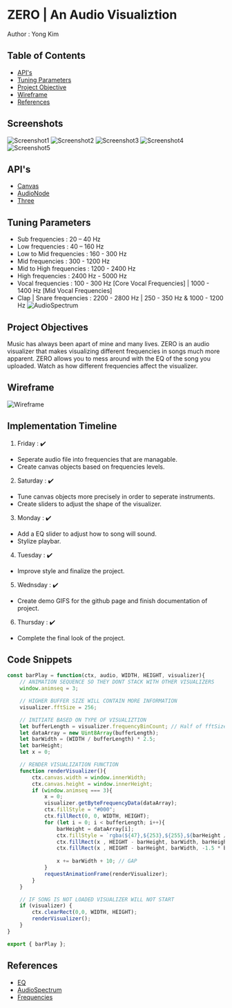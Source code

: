# ZERO | An Audio Visualiztion 
Author : Yong Kim

## Table of Contents
* [API's](#apis)
* [Tuning Parameters](#tuning-parameters)
* [Project Objective](#project-objectives)
* [Wireframe](#wireframe)
* [References](#references)

## Screenshots
![Screenshot1](./images/screenshot1.png)
![Screenshot2](./images/screenshot2.png)
![Screenshot3](./images/screenshot3.png)
![Screenshot4](./images/screenshot4.png)
![Screenshot5](./images/screenshot5.png)

## API's
* [Canvas](https://developer.mozilla.org/en-US/docs/Web/API/Canvas_API)
* [AudioNode](https://developer.mozilla.org/en-US/docs/Web/API/AudioNode)
* [Three](https://threejs.org/docs/)

## Tuning Parameters
* Sub frequencies : 20 – 40 Hz
* Low frequencies : 40 – 160 Hz
* Low to Mid frequencies : 160 - 300 Hz
* Mid frequencies : 300 - 1200 Hz
* Mid to High frequencies : 1200 - 2400 Hz 
* High frequencies : 2400 Hz - 5000 Hz
* Vocal frequencies : 100 - 300 Hz [Core Vocal Frequencies] | 1000 - 1400 Hz [Mid Vocal Frequencies] 
* Clap | Snare frequencies : 2200 - 2800 Hz | 250 - 350 Hz & 1000 - 1200 Hz
![AudioSpectrum](./images/spectrum.png)

## Project Objectives
Music has always been apart of mine and many lives. ZERO is an audio visualizer that makes visualizing different
frequencies in songs much more apparent. ZERO allows you to mess around with the EQ of the song you uploaded.
Watch as how different frequencies affect the visualizer.

## Wireframe
![Wireframe](./images/ZEROwireframe.png)

## Implementation Timeline
1. Friday : ✔️
- Seperate audio file into frequencies that are managable.
- Create canvas objects based on frequencies levels.
2. Saturday : ✔️
- Tune canvas objects more precisely in order to seperate instruments.
- Create sliders to adjust the shape of the visualizer.
3. Monday : ✔️
- Add a EQ slider to adjust how to song will sound.
- Stylize playbar.
4. Tuesday : ✔️
- Improve style and finalize the project.
5. Wednsday : ✔️
- Create demo GIFS for the github page and finish documentation of project.
6. Thursday : ✔️
- Complete the final look of the project.

## Code Snippets
```js
const barPlay = function(ctx, audio, WIDTH, HEIGHT, visualizer){
    // ANIMATION SEQUENCE SO THEY DONT STACK WITH OTHER VISUALIZERS
    window.animseq = 3;

    // HIGHER BUFFER SIZE WILL CONTAIN MORE INFORMATION
    visualizer.fftSize = 256;

    // INITIATE BASED ON TYPE OF VISUALIZTION
    let bufferLength = visualizer.frequencyBinCount; // Half of fftSize represents the amount of data values
    let dataArray = new Uint8Array(bufferLength);
    let barWidth = (WIDTH / bufferLength) * 2.5;
    let barHeight;
    let x = 0;

    // RENDER VISUALIZATION FUNCTION
    function renderVisualizer(){
        ctx.canvas.width = window.innerWidth;
        ctx.canvas.height = window.innerHeight;
        if (window.animseq === 3){
            x = 0;
            visualizer.getByteFrequencyData(dataArray);
            ctx.fillStyle = "#000";
            ctx.fillRect(0, 0, WIDTH, HEIGHT);
            for (let i = 0; i < bufferLength; i++){
                barHeight = dataArray[i];
                ctx.fillStyle = `rgba(${47},${253},${255},${barHeight / 255})`;
                ctx.fillRect(x , HEIGHT - barHeight, barWidth, barHeight);
                ctx.fillRect(x , HEIGHT - barHeight, barWidth, -1.5 * barHeight);
    
                x += barWidth + 10; // GAP
            }
            requestAnimationFrame(renderVisualizer);
        }  
    }

    // IF SONG IS NOT LOADED VISUALIZER WILL NOT START
    if (visualizer) {
        ctx.clearRect(0,0, WIDTH, HEIGHT);
        renderVisualizer();
    }
}

export { barPlay };
```

## References
* [EQ](https://producerhive.com/music-production-recording-tips/how-to-use-a-vocal-eq-chart/)
* [AudioSpectrum](https://www.google.com/url?sa=i&url=https%3A%2F%2Fwww.sandburgmusic.org%2Faudio-engineering---listening-tools.html&psig=AOvVaw0vux3n5WBVL0LyG05bOKPh&ust=1668207159057000&source=images&cd=vfe&ved=0CA4QjRxqFwoTCLD0w4vapPsCFQAAAAAdAAAAABAJ)
* [Frequencies](https://hushcitysp.com/uncategorized/the-difference-between-low-middle-high-frequency-noise/)
